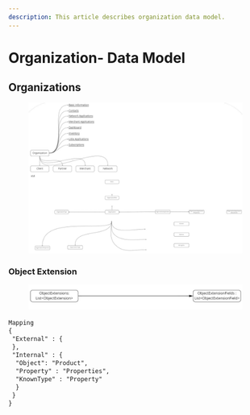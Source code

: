 ```yaml
---
description: This article describes organization data model.
---
```


# Organization- Data Model

## Organizations

<figure><img src="../../../.gitbook/assets/Lidia Organization - Data Model.jpg" alt=""><figcaption></figcaption></figure>

### Object Extension

<figure><img src="../../../.gitbook/assets/Lidia Organization - Data Model (1).jpg" alt=""><figcaption></figcaption></figure>

```
Mapping
{
 "External" : {
 },
 "Internal" : {
  "Object": "Product",
  "Property" : "Properties",
  "KnownType" : "Property"
  }
 }
}
```

